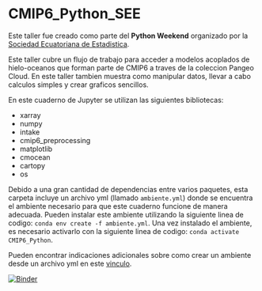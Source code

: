# CMIP6_Python_SEE
Este taller fue creado como parte del **Python Weekend** organizado por la [Sociedad Ecuatoriana de Estadistica](https://www.facebook.com/socecuest/).

Este taller cubre un flujo de trabajo para acceder a modelos acoplados de hielo-oceanos que forman parte de CMIP6 a traves de la coleccion Pangeo Cloud. En este taller tambien muestra como manipular datos, llevar a cabo calculos simples y crear graficos sencillos.

En este cuaderno de Jupyter se utilizan las siguientes bibliotecas:  
- xarray  
- numpy  
- intake  
- cmip6_preprocessing  
- matplotlib
- cmocean
- cartopy
- os

Debido a una gran cantidad de dependencias entre varios paquetes, esta carpeta incluye un archivo yml (llamado `ambiente.yml`) donde se encuentra el ambiente necesario para que este cuaderno funcione de manera adecuada. Pueden instalar este ambiente utilizando la siguiente linea de codigo: `conda env create -f ambiente.yml`. Una vez instalado el ambiente, es necesario activarlo con la siguiente linea de codigo: `conda activate CMIP6_Python`.

Pueden encontrar indicaciones adicionales sobre como crear un ambiente desde un archivo yml en este [vinculo](https://conda.io/projects/conda/en/latest/user-guide/tasks/manage-environments.html#creating-an-environment-from-an-environment-yml-file).

[![Binder](https://mybinder.org/badge_logo.svg)](https://mybinder.org/v2/gh/lidefi87/CMIP6_Python_SEE/HEAD)
